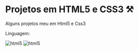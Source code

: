# Projetos em HTML5 e CSS3 ⚒️
<p>
 Alguns projetos meu em Html5 e Css3
</p>
<p>
 Linguagem:
</p>
<div style="display: inline_block">
  <img aling="center" alt="html5" src="https://img.shields.io/badge/HTML5-0d1318?style=for-the-badge&logo=html5&logoColor=E34F26"/>
  <img aling="center" alt="html5" src="https://img.shields.io/badge/CSS3-0d1318?style=for-the-badge&logo=css3&logoColor=1572B6"/> 
</div>
